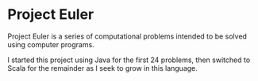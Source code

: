 Project Euler
=====================================

Project Euler is a series of computational problems intended to be solved using computer programs.

I started this project using Java for the first 24 problems, then switched to Scala for the remainder as I seek to grow
in this language.


